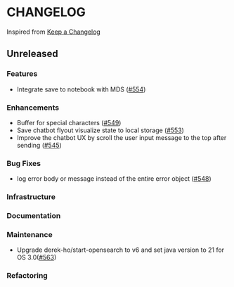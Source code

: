 # CHANGELOG

Inspired from [Keep a Changelog](https://keepachangelog.com/en/1.0.0/)

## Unreleased

### Features

- Integrate save to notebook with MDS ([#554](https://github.com/opensearch-project/dashboards-assistant/pull/554))

### Enhancements

- Buffer for special characters ([#549](https://github.com/opensearch-project/dashboards-assistant/pull/549))
- Save chatbot flyout visualize state to local storage ([#553](https://github.com/opensearch-project/dashboards-assistant/pull/553))
- Improve the chatbot UX by scroll the user input message to the top after sending ([#545](https://github.com/opensearch-project/dashboards-assistant/pull/545))

### Bug Fixes

- log error body or message instead of the entire error object ([#548](https://github.com/opensearch-project/dashboards-assistant/pull/548))

### Infrastructure

### Documentation

### Maintenance

- Upgrade derek-ho/start-opensearch to v6 and set java version to 21 for OS 3.0([#563](https://github.com/opensearch-project/dashboards-assistant/pull/563))

### Refactoring

